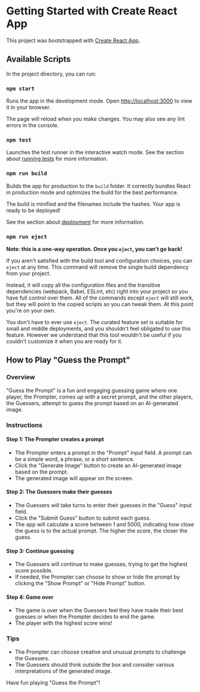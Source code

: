 # Getting Started with Create React App

This project was bootstrapped with [Create React App](https://github.com/facebook/create-react-app).

## Available Scripts

In the project directory, you can run:

### `npm start`

Runs the app in the development mode.
Open [http://localhost:3000](http://localhost:3000) to view it in your browser.

The page will reload when you make changes.
You may also see any lint errors in the console.

### `npm test`

Launches the test runner in the interactive watch mode.
See the section about [running tests](https://facebook.github.io/create-react-app/docs/running-tests) for more information.

### `npm run build`

Builds the app for production to the `build` folder.
It correctly bundles React in production mode and optimizes the build for the best performance.

The build is minified and the filenames include the hashes.
Your app is ready to be deployed!

See the section about [deployment](https://facebook.github.io/create-react-app/docs/deployment) for more information.

### `npm run eject`

**Note: this is a one-way operation. Once you `eject`, you can't go back!**

If you aren't satisfied with the build tool and configuration choices, you can `eject` at any time. This command will remove the single build dependency from your project.

Instead, it will copy all the configuration files and the transitive dependencies (webpack, Babel, ESLint, etc) right into your project so you have full control over them. All of the commands except `eject` will still work, but they will point to the copied scripts so you can tweak them. At this point you're on your own.

You don't have to ever use `eject`. The curated feature set is suitable for small and middle deployments, and you shouldn't feel obligated to use this feature. However we understand that this tool wouldn't be useful if you couldn't customize it when you are ready for it.

## How to Play "Guess the Prompt"

### Overview

"Guess the Prompt" is a fun and engaging guessing game where one player, the Prompter, comes up with a secret prompt, and the other players, the Guessers, attempt to guess the prompt based on an AI-generated image.

### Instructions

#### Step 1: The Prompter creates a prompt

- The Prompter enters a prompt in the "Prompt" input field. A prompt can be a simple word, a phrase, or a short sentence.
- Click the "Generate Image" button to create an AI-generated image based on the prompt.
- The generated image will appear on the screen.

#### Step 2: The Guessers make their guesses

- The Guessers will take turns to enter their guesses in the "Guess" input field.
- Click the "Submit Guess" button to submit each guess.
- The app will calculate a score between 1 and 5000, indicating how close the guess is to the actual prompt. The higher the score, the closer the guess.

#### Step 3: Continue guessing

- The Guessers will continue to make guesses, trying to get the highest score possible.
- If needed, the Prompter can choose to show or hide the prompt by clicking the "Show Prompt" or "Hide Prompt" button.

#### Step 4: Game over

- The game is over when the Guessers feel they have made their best guesses or when the Prompter decides to end the game.
- The player with the highest score wins!

### Tips

- The Prompter can choose creative and unusual prompts to challenge the Guessers.
- The Guessers should think outside the box and consider various interpretations of the generated image.

Have fun playing "Guess the Prompt"!
